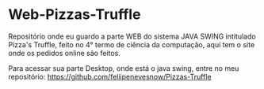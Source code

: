 # Web-Pizzas-Truffle
Repositório onde eu guardo a parte WEB do sistema JAVA SWING intitulado Pizza's Truffle, feito no 4° termo de ciência da computação, aqui tem o site onde os pedidos online são feitos.

Para acessar sua parte Desktop, onde está o java swing, entre no meu repositório: https://github.com/feliipenevesnow/Pizzas-Truffle

